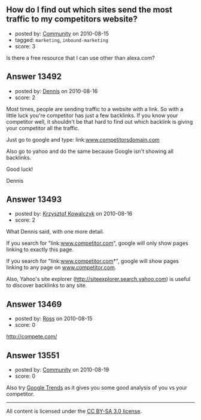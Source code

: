 ## How do I find out which sites send the most traffic to my competitors website?

- posted by: [Community](https://stackexchange.com/users/-1/-1-community) on 2010-08-15
- tagged: `marketing`, `inbound-marketing`
- score: 3

Is there a free resource that I can use other than alexa.com? 


## Answer 13492

- posted by: [Dennis](https://stackexchange.com/users/-1/3808-dennis) on 2010-08-16
- score: 2

Most times, people are sending traffic to a website with a link.
So with a little luck you're competitor has just a few backlinks.
If you know your competitor well, it shouldn't be that hard to find
out which backlink is giving your competitor all the traffic.

Just go to google and type:
link:www.competitorsdomain.com

Also go to yahoo and do the same because Google isn't showing all backlinks.

Good luck!

Dennis


## Answer 13493

- posted by: [Krzysztof Kowalczyk](https://stackexchange.com/users/-1/3945-krzysztof-kowalczyk) on 2010-08-16
- score: 2

What Dennis said, with one more detail.

If you search for "link:www.competitor.com", google will only show pages linking to exactly this page.

If you search for "link:www.competitor.com*", google will show pages linking to any page on www.competitor.com.

Also, Yahoo's site explorer (http://siteexplorer.search.yahoo.com) is useful to discover backlinks to any site.



## Answer 13469

- posted by: [Ross](https://stackexchange.com/users/-1/1390-ross) on 2010-08-15
- score: 0

http://compete.com/


## Answer 13551

- posted by: [Community](https://stackexchange.com/users/-1/-1-community) on 2010-08-19
- score: 0

<p>Also try <a href="http://trends.google.com/trends?hl=en" rel="nofollow">Google Trends</a> as it gives you some good analysis of you vs your competitor.</p>




---

All content is licensed under the [CC BY-SA 3.0 license](https://creativecommons.org/licenses/by-sa/3.0/).
